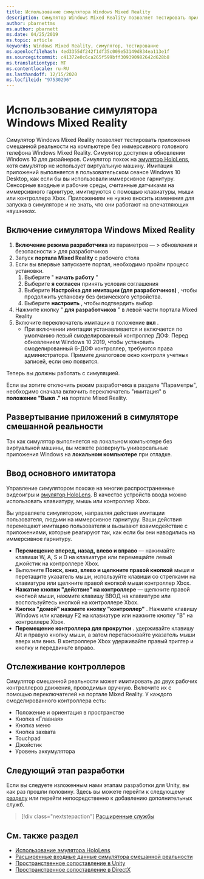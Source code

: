 ```yaml
---
title: Использование симулятора Windows Mixed Reality
description: Симулятор Windows Mixed Reality позволяет тестировать приложения смешанной реальности на компьютере без иммерсивного головного телефона Windows Mixed Reality.
author: pbarnettms
ms.author: pbarnett
ms.date: 04/25/2019
ms.topic: article
keywords: Windows Mixed Reality, симулятор, тестирование
ms.openlocfilehash: 4ed3355df242f1df35c009e53149d834ea113e1f
ms.sourcegitcommit: c41372e0c6ca265f599bff309390982642d628b8
ms.translationtype: MT
ms.contentlocale: ru-RU
ms.lasthandoff: 12/15/2020
ms.locfileid: "97530296"
---
```

# <a name="using-the-windows-mixed-reality-simulator"></a>Использование симулятора Windows Mixed Reality

Симулятор Windows Mixed Reality позволяет тестировать приложения смешанной реальности на компьютере без иммерсивного головного телефона Windows Mixed Reality. Симулятор доступен в обновлении Windows 10 для дизайнеров. Симулятор похож на [эмулятор HoloLens](using-the-hololens-emulator.md), хотя симулятор не использует виртуальную машину. Имитация приложений выполняется в пользовательском сеансе Windows 10 Desktop, как если бы вы использовали иммерсивное гарнитуру. Сенсорные входные и рабочие среды, считанные датчиками на иммерсивного гарнитуре, имитируются с помощью клавиатуры, мыши или контроллера Xbox. Приложениям не нужно вносить изменения для запуска в симуляторе и не знать, что они работают на впечатляющих наушниках.

## <a name="enabling-the-windows-mixed-reality-simulator"></a>Включение симулятора Windows Mixed Reality

1. **Включение режима разработчика** из параметров — > обновления и безопасности > для разработчиков
2. Запуск **портала Mixed Reality** с рабочего стола
3. Если вы впервые запускаете портал, необходимо пройти процесс установки.
   1. Выберите " **начать работу** "
   2. Выберите **я согласен** принять условия соглашения
   3. Выберите **Настройка для имитации (для разработчиков)** , чтобы продолжить установку без физического устройства.
   4. Выберите **настроить** , чтобы подтвердить выбор
4. Нажмите кнопку " **для разработчиков** " в левой части портала Mixed Reality
5. Включите переключатель имитации в положение **вкл** .
   * При включении имитации устанавливается и включается по умолчанию левый смоделированный контроллер ДОФ.  Перед обновлением Windows 10 2019, чтобы установить смоделированный 6-ДОФ контроллер, требуются права администратора.  Примите диалоговое окно контроля учетных записей, если оно появится.

Теперь вы должны работать с симуляцией.

Если вы хотите отключить режим разработчика в разделе "Параметры", необходимо сначала включить переключатель "имитация" в **положение "Выкл** **." на** портале Mixed Reality.

## <a name="deploying-apps-to-the-mixed-reality-simulator"></a>Развертывание приложений в симуляторе смешанной реальности

Так как симулятор выполняется на локальном компьютере без виртуальной машины, вы можете развернуть универсальные приложения Windows на **локальном компьютере** при отладке.

## <a name="basic-simulator-input"></a>Ввод основного имитатора

Управление симулятором похоже на многие распространенные видеоигры и [эмулятор HoloLens](using-the-hololens-emulator.md). В качестве устройств ввода можно использовать клавиатуру, мышь или контроллер Xbox.

Вы управляете симулятором, направляя действия имитации пользователя, людьми на иммерсивное гарнитуру. Ваши действия перемещают имитацию пользователя и вызывают взаимодействие с приложениями, которые реагируют так, как если бы они наводились на иммерсивное гарнитуру.
* **Перемещение вперед, назад, влево и вправо** — нажимайте клавиши W, A, S и D на клавиатуре или перемещайте левый джойстик на контроллере Xbox.
* Выполните **Поиск, вниз, влево и щелкните правой кнопкой** мыши и перетащите указатель мыши, используйте клавиши со стрелками на клавиатуре или щелкните правой кнопкой мыши контроллер Xbox.
* **Нажатие кнопки "действие" на контроллере** — щелкните правой кнопкой мыши, нажмите клавишу ВВОД на клавиатуре или воспользуйтесь кнопкой на контроллере Xbox.
* **Кнопка "домой" нажмите кнопку "контроллер"** . Нажмите клавишу Windows или клавишу F2 на клавиатуре или нажмите кнопку "B" на контроллере Xbox.
* **Перемещение контроллера для прокрутки** . удерживайте клавишу Alt и правую кнопку мыши, а затем перетаскивайте указатель мыши вверх или вниз. В контроллере Xbox удерживайте правый триггер и кнопку и передвиньте вправо.

## <a name="tracked-controllers"></a>Отслеживание контроллеров

Симулятор смешанной реальности может имитировать до двух рабочих контроллеров движения, проводимых вручную. Включите их с помощью переключателей на портале Mixed Reality. У каждого смоделированного контроллера есть:
* Положение и ориентация в пространстве
* Кнопка «Главная»
* Кнопка меню
* Кнопка захвата
* Touchpad
* Джойстик
* Уровень аккумулятора

## <a name="next-development-checkpoint"></a>Следующий этап разработки

Если вы следуете изложенным нами этапам разработки для Unity, вы как раз прошли половину. Здесь вы можете перейти к следующему [разделу](../../develop/unity/unity-development-overview.md#4-deploying-to-a-device-or-emulator) или перейти непосредственно к добавлению дополнительных служб.

> [!div class="nextstepaction"]
> [Расширенные службы](../../develop/unity/unity-development-overview.md#5-adding-services)


## <a name="see-also"></a>См. также раздел
* [Использование эмулятора HoloLens](using-the-hololens-emulator.md)
* [Расширенные входные данные симулятора смешанной реальности](advanced-hololens-emulator-and-mixed-reality-simulator-input.md)
* [Пространственное сопоставление в Unity](../../develop/unity/spatial-mapping-in-unity.md)
* [Пространственное сопоставление в DirectX](../../develop/native/spatial-mapping-in-directx.md)
